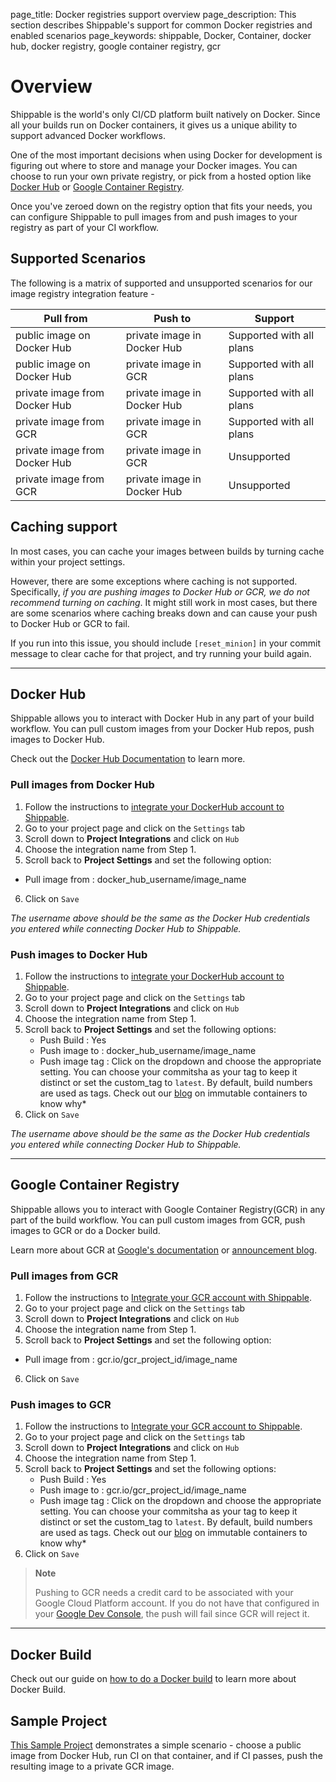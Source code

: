page_title: Docker registries support overview
page_description: This section describes Shippable's support for common Docker registries and enabled scenarios
page_keywords: shippable, Docker, Container, docker hub, docker registry, google container registry, gcr

# Overview

Shippable is the world's only CI/CD platform built natively on Docker. Since all your builds run on Docker containers, it gives us a unique ability to support advanced Docker workflows.

One of the most important decisions when using Docker for development is figuring out where to store and manage your Docker images. You can choose to run your own private registry, or pick from a hosted option like [Docker Hub](https://hub.docker.com/account/signup/) or [Google Container Registry](https://cloud.google.com/tools/container-registry/).

Once you've zeroed down on the registry option that fits your needs, you can configure Shippable to pull images from and push images to your registry as part of your CI workflow.

## Supported Scenarios

The following is a matrix of supported and unsupported scenarios for our image registry integration feature -

| Pull from                       | Push to                     | Support                  |
| --------------------------------- |---------------------------------| ------------------------ |
| public image on Docker Hub      | private image in Docker Hub | Supported with all plans |
| public image on Docker Hub      | private image in GCR        | Supported with all plans |
| private image from Docker Hub   | private image in Docker Hub | Supported with all plans |
| private image from GCR          | private image in GCR        | Supported with all plans |
| private image from Docker Hub   | private image in GCR        | Unsupported |
| private image from GCR          | private image in Docker Hub | Unsupported |

## Caching support

In most cases, you can cache your images between builds by turning cache within your project settings.

However, there are some exceptions where caching is not supported. Specifically, *if you are pushing images to Docker Hub or GCR, we do not recommend turning on caching*. It might still work in most cases, but there are some scenarios where caching breaks down and can cause your push to Docker Hub or GCR to fail.

If you run into this issue, you should include ```[reset_minion]``` in your commit message to clear cache for that project, and try running your build again.

-------

## Docker Hub

Shippable allows you to interact with Docker Hub in any part of your build workflow. You can pull custom images from your Docker Hub repos, push images to Docker Hub.

Check out the [Docker Hub Documentation](https://docs.docker.com/docker-hub/) to learn more.

### Pull images from Docker Hub

1. Follow the instructions to [integrate your DockerHub account to Shippable](integrations.md).
2. Go to your project page and click on the `Settings` tab
3. Scroll down to **Project Integrations** and click on `Hub`
4. Choose the integration name from Step 1.
5. Scroll back to **Project Settings** and set the following option:
  - Pull image from : docker_hub_username/image_name
6. Click on `Save`

_The username above should be the same as the Docker Hub credentials you entered while connecting Docker Hub to Shippable._

### Push images to Docker Hub

1. Follow the instructions to [integrate your DockerHub account to Shippable](integrations.md).
2. Go to your project page and click on the `Settings` tab
3. Scroll down to **Project Integrations** and click on `Hub`
4. Choose the integration name from Step 1.
5. Scroll back to **Project Settings** and set the following options:
   - Push Build : Yes
   - Push image to : docker_hub_username/image_name
   - Push image tag : Click on the dropdown and choose the appropriate setting. You can choose your commitsha as your tag to keep it distinct or set the custom_tag to `latest`. By default, build numbers are used as tags. Check out our [blog](http://blog.shippable.com/immutable-containers-with-version-tags-on-docker-hub) on immutable containers to know why*
6. Click on `Save`

_The username above should be the same as the Docker Hub credentials you entered while connecting Docker Hub to Shippable._

----

## Google Container Registry

Shippable allows you to interact with Google Container Registry(GCR) in any part of the build workflow. You can pull custom images from GCR, push images to GCR or do a Docker build.

Learn more about GCR at [Google's documentation](https://cloud.google.com/tools/container-registry) or [announcement blog](http://googlecloudplatform.blogspot.com/2015/01/secure-hosting-of-private-Docker-repositories-in-Google-Cloud-Platform.html).


### Pull images from GCR

1. Follow the instructions to [Integrate your GCR account with Shippable](integrations.md).
2. Go to your project page and click on the `Settings` tab
3. Scroll down to **Project Integrations** and click on `Hub`
4. Choose the integration name from Step 1.
5. Scroll back to **Project Settings** and set the following option:
  - Pull image from : gcr.io/gcr_project_id/image_name
6. Click on `Save`


### Push images to GCR

1. Follow the instructions to [Integrate your GCR account to Shippable](integrations.md).
2. Go to your project page and click on the `Settings` tab
3. Scroll down to **Project Integrations** and click on `Hub`
4. Choose the integration name from Step 1.
5. Scroll back to **Project Settings** and set the following options:
   - Push Build : Yes
   - Push image to : gcr.io/gcr_project_id/image_name
   - Push image tag : Click on the dropdown and choose the appropriate setting. You can choose your commitsha as your tag to keep it distinct or set the custom_tag to `latest`. By default, build numbers are used as tags. Check out our [blog](http://blog.shippable.com/immutable-containers-with-version-tags-on-docker-hub) on immutable containers to know why*
6. Click on `Save`

>**Note**
>
>Pushing to GCR needs a credit card to be associated with your Google Cloud Platform account. If you do not have that configured in your [Google Dev Console](https://console.developers.google.com), the push will fail since GCR will reject it.

-----

## Docker Build

Check out our guide on [how to do a Docker build](docker_build.md) to learn more about Docker Build.

## Sample Project

[This Sample Project](https://github.com/shippableSamples/sample-gcr) demonstrates a simple scenario - choose a public image from Docker Hub, run CI on that container, and if CI passes, push the resulting image to a private GCR image.
